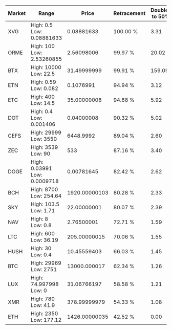 | Market | Range | Price| Retracement | Doubles to 50% |
| --- | --- | --- | --- | --- |
| XVG | High: 0.5<br />Low: 0.08881633 | 0.08881633 | 100.00 % | 3.31 |
| ORME | High: 100<br />Low: 2.53260855 | 2.56098006 | 99.97 % | 20.02 |
| BTX | High: 10000<br />Low: 22.5 | 31.49999999 | 99.91 % | 159.09 |
| ETN | High: 0.59<br />Low: 0.082 | 0.1076991 | 94.94 % | 3.12 |
| ETC | High: 400<br />Low: 14.5 | 35.00000008 | 94.68 % | 5.92 |
| DOT | High: 0.4<br />Low: 0.001406 | 0.04000008 | 90.32 % | 5.02 |
| CEFS | High: 29999<br />Low: 3550 | 6448.9992 | 89.04 % | 2.60 |
| ZEC | High: 3539<br />Low: 90 | 533 | 87.16 % | 3.40 |
| DOGE | High: 0.03991<br />Low: 0.0009718 | 0.00781645 | 82.42 % | 2.62 |
| BCH | High: 8700<br />Low: 254.64 | 1920.00000103 | 80.28 % | 2.33 |
| SKY | High: 103.5<br />Low: 1.71 | 22.00000001 | 80.07 % | 2.39 |
| NAV | High: 8<br />Low: 0.8 | 2.76500001 | 72.71 % | 1.59 |
| LTC | High: 600<br />Low: 36.19 | 205.00000015 | 70.06 % | 1.55 |
| HUSH | High: 30<br />Low: 0.4 | 10.45559403 | 66.03 % | 1.45 |
| BTC | High: 29969<br />Low: 2751 | 13000.000017 | 62.34 % | 1.26 |
| LUX | High: 74.997998<br />Low: 0 | 31.06766197 | 58.58 % | 1.21 |
| XMR | High: 780<br />Low: 41.9 | 378.99999979 | 54.33 % | 1.08 |
| ETH | High: 2350<br />Low: 177.12 | 1426.00000035 | 42.52 % | 0.00 |
